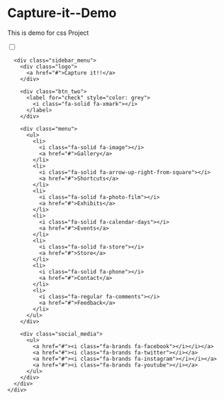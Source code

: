 # Capture-it--Demo
This is demo for css Project
<!DOCTYPE html>
<html lang="en">
  <head>
    <meta charset="UTF-8" />
    <meta http-equiv="X-UA-Compatible" content="IE=edge" />
    <meta name="viewport" content="width=device-width, initial-scale=1.0" />
    <title>CSS Project</title>
    <link rel="preconnect" href="https://fonts.googleapis.com" />
    <link rel="preconnect" href="https://fonts.gstatic.com" crossorigin />
    <link
      href="https://fonts.googleapis.com/css2?family=Poppins&display=swap"
      rel="stylesheet"
    />
    <link
      rel="stylesheet"
      href="https://cdnjs.cloudflare.com/ajax/libs/font-awesome/6.4.0/css/all.min.css"
    />
    <link rel="stylesheet" href="C:\Users\Patel\Desktop\javaq\d.css">
  </head>
  <body>
    <div class="main_box">
      <input type="checkbox" id="check" />
      <div class="btn_one">
        <label for="check" style="color: white">
          <i class="fa-solid fa-bars"></i>
        </label>
      </div>

      <div class="sidebar_menu">
        <div class="logo">
          <a href="#">Capture it!!</a>
        </div>

        <div class="btn_two">
          <label for="check" style="color: grey">
            <i class="fa-solid fa-xmark"></i>
          </label>
        </div>

        <div class="menu">
          <ul>
            <li>
              <i class="fa-solid fa-image"></i>
              <a href="#">Gallery</a>
            </li>
            <li>
              <i class="fa-solid fa-arrow-up-right-from-square"></i>
              <a href="#">Shortcuts</a>
            </li>
            <li>
              <i class="fa-solid fa-photo-film"></i>
              <a href="#">Exhibits</a>
            </li>
            <li>
              <i class="fa-solid fa-calendar-days"></i>
              <a href="#">Events</a>
            </li>
            <li>
              <i class="fa-solid fa-store"></i>
              <a href="#">Store</a>
            </li>
            <li>
              <i class="fa-solid fa-phone"></i>
              <a href="#">Contact</a>
            </li>
            <li>
              <i class="fa-regular fa-comments"></i>
              <a href="#">Feedback</a>
            </li>
          </ul>
        </div>

        <div class="social_media">
          <ul>
            <a href="#"><i class="fa-brands fa-facebook"></i></i></a>
            <a href="#"><i class="fa-brands fa-twitter"></i></a>
            <a href="#"><i class="fa-brands fa-instagram"></i></i></a>
            <a href="#"><i class="fa-brands fa-youtube"></i></a>
          </ul>
        </div>
      </div>
    </div>
  </body>
</html>
